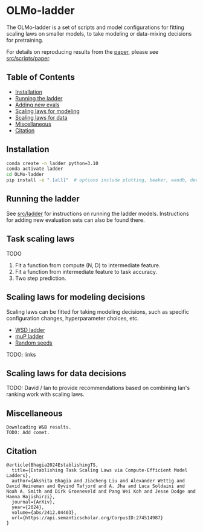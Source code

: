 
# OLMo-ladder

The OLMo-ladder is a set of scripts and model configurations for fitting scaling laws on smaller models, to take modeling or data-mixing decisions for pretraining. 

For details on reproducing results from the [paper](https://arxiv.org/pdf/2412.04403), please see [src/scripts/paper](src/scripts/paper/README.md).

## Table of Contents

- [Installation](#installation)
- [Running the ladder](#running-the-ladder)
- [Adding new evals](#adding-new-evals)
- [Scaling laws for modeling](#scaling-laws-for-modeling-eg-hyperparameters-modeling-config-changes-etc)
- [Scaling laws for data](#scaling-laws-for-data)
- [Miscellaneous](#miscellaneous)
- [Citation](#citation)



## Installation

```bash
conda create -n ladder python=3.10
conda activate ladder
cd OLMo-ladder
pip install -e ".[all]"  # options include plotting, beaker, wandb, dev, ladder
```

## Running the ladder

See [src/ladder](src/ladder/README.md) for instructions on running the ladder models. 
Instructions for adding new evaluation sets can also be found there.

## Task scaling laws

TODO

1. Fit a function from compute (N, D) to intermediate feature.
2. Fit a function from intermediate feature to task accuracy.
3. Two step prediction.


## Scaling laws for modeling decisions

Scaling laws can be fitted for taking modeling decisions, such as specific configuration changes, hyperparameter choices, etc.

* [WSD ladder](README.md)
* [muP ladder](README.md)
* [Random seeds](README.md)

TODO: links

## Scaling laws for data decisions

TODO: David / Ian to provide recommendations based on combining Ian's ranking work with scaling laws.

## Miscellaneous

    Downloading W&B results.
    TODO: Add comet.


## Citation

```
@article{Bhagia2024EstablishingTS,
  title={Establishing Task Scaling Laws via Compute-Efficient Model Ladders},
  author={Akshita Bhagia and Jiacheng Liu and Alexander Wettig and David Heineman and Oyvind Tafjord and A. Jha and Luca Soldaini and Noah A. Smith and Dirk Groeneveld and Pang Wei Koh and Jesse Dodge and Hanna Hajishirzi},
  journal={ArXiv},
  year={2024},
  volume={abs/2412.04403},
  url={https://api.semanticscholar.org/CorpusID:274514987}
}
```